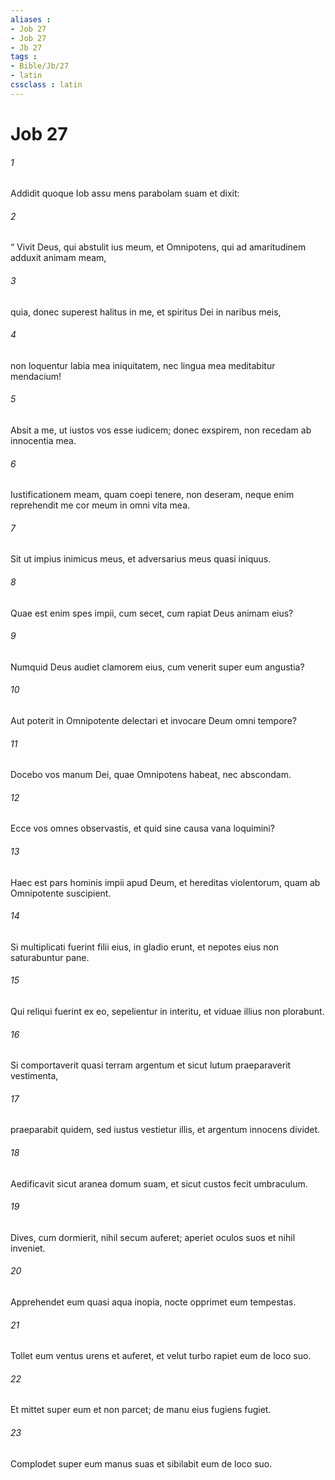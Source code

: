```yaml
---
aliases : 
- Job 27
- Job 27
- Jb 27
tags : 
- Bible/Jb/27
- latin
cssclass : latin
---
```


# Job 27

###### 1
Addidit quoque Iob assu mens parabolam suam et dixit:
###### 2
“ Vivit Deus, qui abstulit ius meum, et Omnipotens, qui ad amaritudinem adduxit animam meam,
###### 3
quia, donec superest halitus in me, et spiritus Dei in naribus meis,
###### 4
non loquentur labia mea iniquitatem, nec lingua mea meditabitur mendacium!
###### 5
Absit a me, ut iustos vos esse iudicem; donec exspirem, non recedam ab innocentia mea.
###### 6
Iustificationem meam, quam coepi tenere, non deseram, neque enim reprehendit me cor meum in omni vita mea.
###### 7
Sit ut impius inimicus meus, et adversarius meus quasi iniquus.
###### 8
Quae est enim spes impii, cum secet, cum rapiat Deus animam eius?
###### 9
Numquid Deus audiet clamorem eius, cum venerit super eum angustia?
###### 10
Aut poterit in Omnipotente delectari et invocare Deum omni tempore?
###### 11
Docebo vos manum Dei, quae Omnipotens habeat, nec abscondam.
###### 12
Ecce vos omnes observastis, et quid sine causa vana loquimini?
###### 13
Haec est pars hominis impii apud Deum, et hereditas violentorum, quam ab Omnipotente suscipient.
###### 14
Si multiplicati fuerint filii eius, in gladio erunt, et nepotes eius non saturabuntur pane.
###### 15
Qui reliqui fuerint ex eo, sepelientur in interitu, et viduae illius non plorabunt.
###### 16
Si comportaverit quasi terram argentum et sicut lutum praeparaverit vestimenta,
###### 17
praeparabit quidem, sed iustus vestietur illis, et argentum innocens dividet.
###### 18
Aedificavit sicut aranea domum suam, et sicut custos fecit umbraculum.
###### 19
Dives, cum dormierit, nihil secum auferet; aperiet oculos suos et nihil inveniet. 
###### 20
Apprehendet eum quasi aqua inopia, nocte opprimet eum tempestas.
###### 21
Tollet eum ventus urens et auferet, et velut turbo rapiet eum de loco suo.
###### 22
Et mittet super eum et non parcet; de manu eius fugiens fugiet.
###### 23
Complodet super eum manus suas et sibilabit eum de loco suo.
